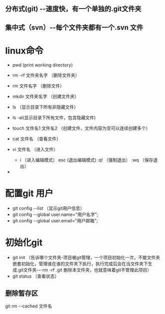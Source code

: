 ## 分布式(git) --速度快，有一个单独的.git文件夹
## 集中式（svn）--每个文件夹都有一个.svn 文件

# linux命令
- pwd  (print working directory)
- rm -rf 文件夹名字 （删除文件夹）
- rm 文件名字  （删除文件）
- mkdir 文件夹名字  （创建文件夹）
- ls （显示目录下所有非隐藏文件）
- ls -al(显示目录下所有文件，包含隐藏文件)

- touch 文件名1 文件名2    （创建文件，文件内容为空可以连续创建多个）
- cat 文件名     （查看文件）
- vi 文件名   （进入文件）
  - i （进入编辑模式）  esc (退出编辑模式)  :q! （强制退出）   :wq （保存退出）

- 

# 配置git 用户
- git config --list   （显示git用户信息）
- git config --global user.name="用户名字";
- git config --global user.email="用户邮箱";

# 初始化git
- git init （告诉哪个文件夹-项目被git管理，一个项目初始化一次，不能文件夹嵌套初始化，管理谁在谁的文件夹下执行，执行完成后会在当文件夹下生成.git文件夹---rm -rf .git 删除本文件夹，也就意味着git不管理此项目）
- git status （查看状态）


## 删除暂存区
git rm --cached 文件名